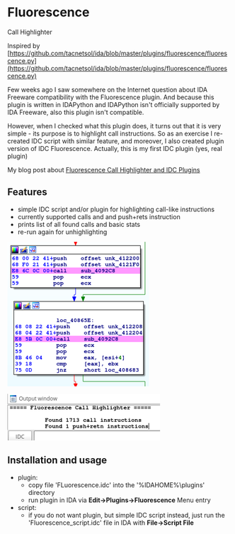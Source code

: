 # Fluorescence

Call Highlighter


Inspired by [https://github.com/tacnetsol/ida/blob/master/plugins/fluorescence/fluorescence.py](https://github.com/tacnetsol/ida/blob/master/plugins/fluorescence/fluorescence.py)

Few weeks ago I saw somewhere on the Internet question about IDA Freeware compatibility with the Fluorescence plugin. And because this plugin is written in IDAPython and IDAPython isn't officially supported by IDA Freeware, also this plugin isn't compatible.

However, when I checked what this plugin does, it turns out that it is very simple - its purpose is to highlight call instructions. So as an exercise I re-created IDC script with similar feature, and moreover, I also created plugin version of IDC Fluorescence. Actually, this is my first IDC plugin (yes, real plugin)

My blog post about [Fluorescence Call Highlighter and IDC Plugins](https://malwarelab.eu/posts/fluorescence/)

## Features
* simple IDC script and/or plugin for highlighting call-like instructions
* currently supported calls and and push+rets instruction
* prints list of all found calls and basic stats
* re-run again for unhighlighting

![Highlighted calls](screenshot_1.png)

![Basic stats](screenshot_2.png)

## Installation and usage

* plugin:
	* copy file 'FLuorescence.idc' into the '%IDAHOME%\plugins' directory
	* run plugin in IDA via **Edit->Plugins->Fluorescence** Menu entry
* script:
	* if you do not want plugin, but simple IDC script instead, just run the 'Fluorescence_script.idc' file in IDA with **File->Script File**

